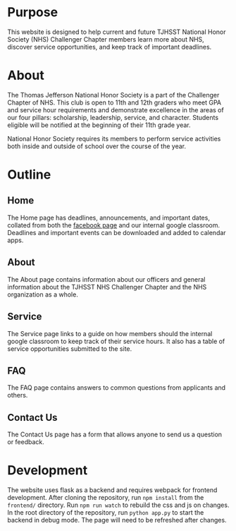 # Purpose
This website is designed to help current and future TJHSST National Honor Society (NHS) Challenger Chapter members learn more about NHS, discover service opportunities, and keep track of important deadlines.

# About
The Thomas Jefferson National Honor Society is a part of the Challenger Chapter of NHS.  This club is open to 11th and 12th graders who meet GPA and service hour requirements and demonstrate excellence in the areas of our four pillars: scholarship, leadership, service, and character. Students eligible will be notified at the beginning of their 11th grade year.

National Honor Society requires its members to perform service activities both inside and outside of school over the course of the year.

# Outline

## Home
The Home page has deadlines, announcements, and important dates, collated from both the [facebook page](https://www.facebook.com/tjhsstnhs/) and our internal google classroom.  Deadlines and important events can be downloaded and added to calendar apps.

## About
The About page contains information about our officers and general information about the TJHSST NHS Challenger Chapter and the NHS organization as a whole.

## Service
The Service page links to a guide on how members should the internal google classroom to keep track of their service hours.  It also has a table of service opportunities submitted to the site.

## FAQ
The FAQ page contains answers to common questions from applicants and others.

## Contact Us
The Contact Us page has a form that allows anyone to send us a question or feedback.

# Development

The website uses flask as a backend and requires webpack for frontend development.  After cloning the repository, run `npm install` from the `frontend/` directory.  Run `npm run watch` to rebuild the css and js on changes.  In the root directory of the repository, run `python app.py` to start the backend in debug mode.  The page will need to be refreshed after changes.